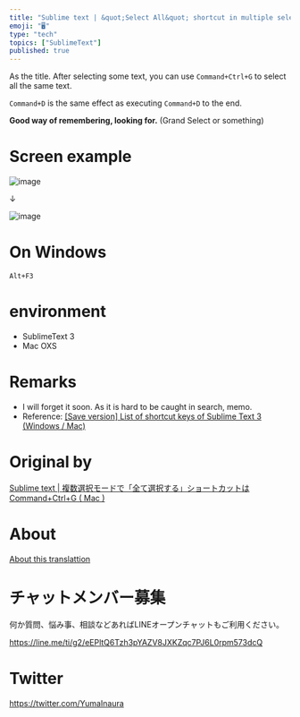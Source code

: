 ```yaml
---
title: "Sublime text | &quot;Select All&quot; shortcut in multiple selection m"
emoji: "🖥"
type: "tech"
topics: ["SublimeText"]
published: true
---
```


As the title. After selecting some text, you can use `Command+Ctrl+G` to select all the same text.

`Command+D` is the same effect as executing `Command+D` to the end.

**Good way of remembering, looking for.** (Grand Select or something)

# Screen example 

![image](https://qiita-image-store.s3.amazonaws.com/0/90607/42511ac1-0107-ed54-24e6-ab6aa13b75f8.png)

↓

![image](https://qiita-image-store.s3.amazonaws.com/0/90607/84594664-73f7-3bc3-aa3b-2e0fa6c3dcf1.png)

# On Windows 

`Alt+F3`

 
# environment 

- SublimeText 3 
- Mac OXS 

# Remarks 

- I will forget it soon. As it is hard to be caught in search, memo. 
- Reference: [[Save version] List of shortcut keys of Sublime Text 3 (Windows / Mac)](http://www.starlod.net/sublime-text-3-shortcutkey.html) 


# Original by
[Sublime text | 複数選択モードで「全て選択する」ショートカットは Command+Ctrl+G ( Mac )](https://qiita.com/Yinaura/items/436066eef293a05891d1)

# About

[About this translattion](https://qiita.com/YumaInaura/items/7f6fd1e9310a6816469a)








<!-- Update From Qiita API -->

# チャットメンバー募集


何か質問、悩み事、相談などあればLINEオープンチャットもご利用ください。

https://line.me/ti/g2/eEPltQ6Tzh3pYAZV8JXKZqc7PJ6L0rpm573dcQ





# Twitter


https://twitter.com/YumaInaura


<!-- Update From Qiita API -->


